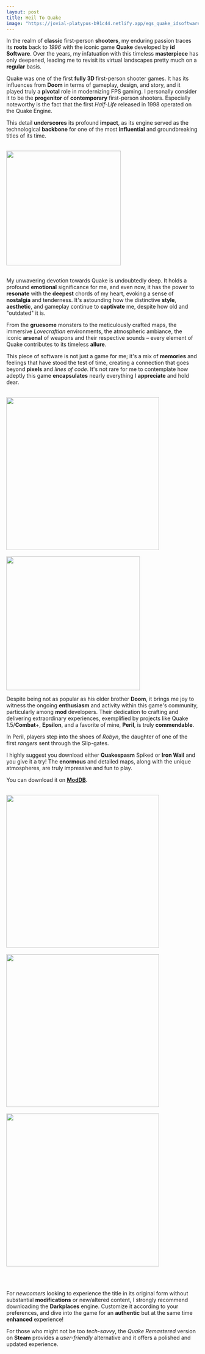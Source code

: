 ```yaml
---
layout: post
title: Heil To Quake
image: "https://jovial-platypus-b91c44.netlify.app/egs_quake_idsoftwarenightdivestudios_s1_2560x1440-b31ed6ea4d89261b0556846ffd842d67.jpeg"
---
```


In the realm of <b>classic</b> first-person <b>shooters</b>, my enduring passion traces its <b>roots</b> back to <i>1996</i> with the iconic game <b>Quake</b> developed by <b>id Software</b>. Over the years, my infatuation with this timeless <b>masterpiece</b> has only deepened, leading me to revisit its virtual landscapes pretty much on a <b>regular</b> basis. 

Quake was one of the first <b>fully 3D </b>first-person shooter games. It has its influences from <b>Doom</b> in terms of gameplay, design, and story, and it played truly a <b>pivotal</b> role in modernizing FPS gaming. 
I personally consider it to be the <b>progenitor</b> of <b>contemporary</b> first-person shooters. Especially noteworthy is the fact that the first <i>Half-Life</i> released in 1998 operated on the Quake Engine. 

This detail <b>underscores</b> its profound <b>impact</b>, as its engine served as the technological <b>backbone</b> for one of the most <b>influential</b> and groundbreaking titles of its time.

<br>
<img src="https://jovial-platypus-b91c44.netlify.app/egs_quake_idsoftwarenightdivestudios_s1_2560x1440-b31ed6ea4d89261b0556846ffd842d67.jpeg" height="300">
<br><br>

My unwavering devotion towards Quake is undoubtedly deep. It holds a profound <b>emotional</b> significance for me, and even now, it has the power to <b>resonate</b> with the <b>deepest</b> chords of my heart, evoking a sense of <b>nostalgia</b> and tenderness. It's astounding how the distinctive <b>style</b>, <b>aesthetic</b>, and gameplay continue to <b>captivate</b> me, despite how old and "outdated" it is. 

From the <b>gruesome</b> monsters to the meticulously crafted maps, the immersive <i>Lovecraftian</i> environments, the atmospheric ambiance, the iconic <b>arsenal</b> of weapons and their respective sounds – every element of Quake contributes to its timeless <b>allure</b>. 

This piece of software is not just a game for me; it's a mix of <b>memories</b> and feelings that have stood the test of time, creating a connection that goes beyond <b>pixels</b> and <i>lines of code</i>. 
It's not rare for me to contemplate how adeptly this game <b>encapsulates</b> nearly everything I <b>appreciate</b> and hold dear.

<br>
<img src="https://jovial-platypus-b91c44.netlify.app/f01724fb3ebdd7e7c3193cdd4cefa31f.jpg" height="400">
<br><br>
<img src="https://rainbow-meerkat-81b5a9.netlify.app/quake_reloaded__the_monsters_by_hellraptorstudios_dgah7pf-fullview.jpg" height="350">
<br>

Despite being not as popular as his older brother <b>Doom</b>, it brings me joy to witness the ongoing <b>enthusiasm</b> and activity within this game's community, particularly among <b>mod</b> developers. Their dedication to crafting and delivering extraordinary experiences, exemplified by projects like Quake 1.5/<b>Combat</b>+, <b>Epsilon</b>, and a favorite of mine, <b>Peril</b>, is truly <b>commendable</b>. 

In Peril, players step into the shoes of <i>Robyn</i>, the daughter of one of the first <i>rangers</i> sent through the Slip-gates. 

I highly suggest you download either <b>Quakespasm</b> Spiked or <b>Iron Wail</b> and you give it a try! The <b>enormous</b> and detailed maps, along with the unique atmospheres, are truly impressive and fun to play. 

You can download it on <b><a href="https://www.moddb.com/mods/peril">ModDB</a></b>.
<br><br>

<img src="https://rainbow-meerkat-81b5a9.netlify.app/prison_2023-11-11_18-41-14.png" height="400">
<br>
<br>
<img src="https://rainbow-meerkat-81b5a9.netlify.app/start_2023-11-12_21-58-29.png" height="400"><br>
<br>
<img src="https://rainbow-meerkat-81b5a9.netlify.app/lava_2023-11-12_15-08-54.png" height="400">

<br><br>

For <i>newcomers</i> looking to experience the title in its original form without substantial <b>modifications</b> or new/altered content, I strongly recommend downloading the <b>Darkplaces</b> engine. Customize it according to your preferences, and dive into the game for an <b>authentic</b> but at the same time <b>enhanced</b> experience! 

For those who might not be too <i>tech-savvy</i>, the <i>Quake Remastered</i> version on <b>Steam</b> provides a <i>user-friendly</i> alternative and it offers a polished and updated experience.


